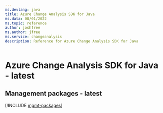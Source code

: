 ```yaml
---
ms.devlang: java
title: Azure Change Analysis SDK for Java
ms.data: 08/01/2022
ms.topic: reference
author: joshfree
ms.author: jfree
ms.service: changeanalysis
description: Reference for Azure Change Analysis SDK for Java
---
```

# Azure Change Analysis SDK for Java - latest

## Management packages - latest
[!INCLUDE [mgmt-packages](change-analysis-mgmt-index.md)]
